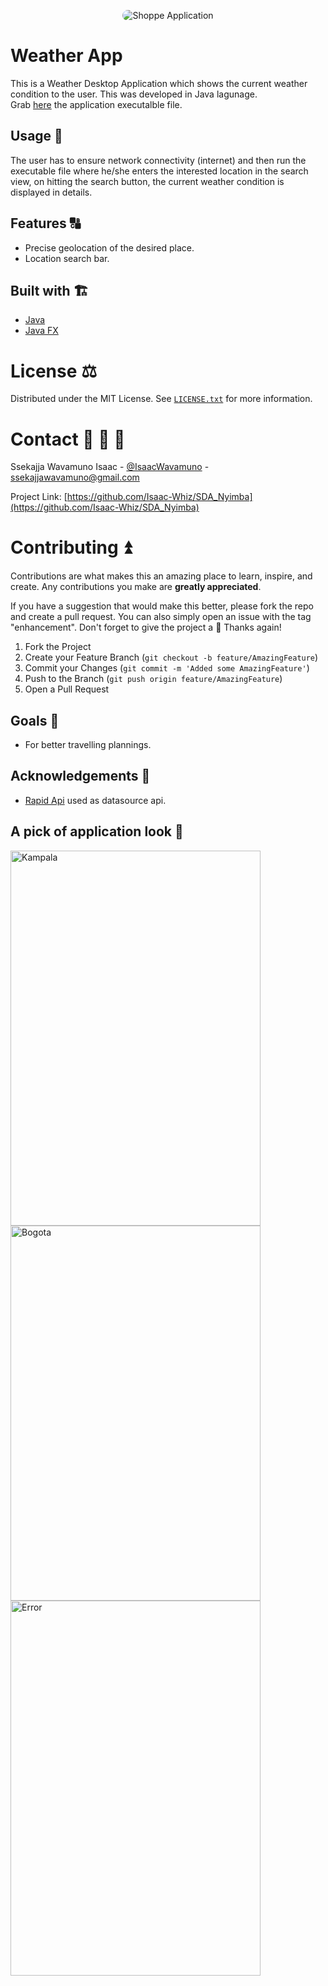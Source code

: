 <p align="center">
  <img src="https://github.com/Isaac-Whiz/Weather-App/assets/95527627/2bea0951-43fd-4bec-a3d3-96345703ca4a" alt="Shoppe Application" style="border-radius:50px">
</p>

# Weather App
This is a Weather Desktop Application which shows the current weather condition to the user.
This was developed in Java lagunage. <br> Grab [here](https://drive.google.com/file/d/1y3TS8QJUPdG77VmbhrWSHdBCQY5XViQl/view?usp=drive_link) the application executalble file.
## Usage 🔀
The user has to ensure network connectivity (internet) and then run the executable file where he/she enters the interested location in the search view, on hitting the search button, 
the current weather condition is displayed in details.

## Features 🔠
- Precise geolocation of the desired place.
- Location search bar.

## Built with :building_construction:
* [Java](https://www.bing.com/ck/a?!&&p=0a6be56bf891c859JmltdHM9MTcwOTA3ODQwMCZpZ3VpZD0wZjUxNzJjZi1jYTAzLTY4ODQtMDFhOC02MWY0Y2I5NTY5YzMmaW5zaWQ9NTQ5Mw&ptn=3&ver=2&hsh=3&fclid=0f5172cf-ca03-6884-01a8-61f4cb9569c3&psq=java&u=a1aHR0cHM6Ly9qYXZhLmNvbS9lbi9kb3dubG9hZC8&ntb=1)
* [Java FX](https://openjfx.io/)

# License ⚖

Distributed under the MIT License. See [`LICENSE.txt`](https://github.com/Isaac-Whiz/SDA_Nyimba?tab=AGPL-3.0-1-ov-file#) for more information.


# Contact 📧 📱 🤙

Ssekajja Wavamuno Isaac - [@IsaacWavamuno](https://twitter.com/Isaac_Whiz) - ssekajjawavamuno@gmail.com

Project Link: [https://github.com/Isaac-Whiz/SDA_Nyimba](https://github.com/Isaac-Whiz/SDA_Nyimba)

# Contributing ⏫
Contributions are what makes this an amazing place to learn, inspire, and create. Any contributions you make are **greatly appreciated**.

If you have a suggestion that would make this better, please fork the repo and create a pull request. You can also simply open an issue with the tag "enhancement".
Don't forget to give the project a 🌟 Thanks again!

1. Fork the Project 
2. Create your Feature Branch (`git checkout -b feature/AmazingFeature`)
3. Commit your Changes (`git commit -m 'Added some AmazingFeature'`)
4. Push to the Branch (`git push origin feature/AmazingFeature`)
5. Open a Pull Request
  
## Goals 🏁
- For better travelling plannings.

## Acknowledgements 💠
- [Rapid Api](https://rapidapi.com/weatherapi/api/weatherapi-com) used as datasource api.

## A pick of application look 📸
<div>
  <img src="https://github.com/Isaac-Whiz/Weather-App/assets/95527627/a55dfa23-d0ab-4552-bc23-057f7c18b186" alt="Kampala"  width="400" height="600">
</div>
<div>
  <img src="https://github.com/Isaac-Whiz/Weather-App/assets/95527627/32421842-1af0-4c2b-939d-934f3797a686" alt="Bogota"  width="400" height="600">
</div>
<div>
  <img src="https://github.com/Isaac-Whiz/Weather-App/assets/95527627/d634a879-5211-4cc9-8524-c979d68cac4d" alt="Error"  width="400" height="600">
</div>
